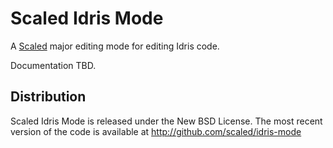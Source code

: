 # Scaled Idris Mode

A [Scaled] major editing mode for editing Idris code.

Documentation TBD.

## Distribution

Scaled Idris Mode is released under the New BSD License. The most recent version of the code is
available at http://github.com/scaled/idris-mode

[Scaled]: https://github.com/scaled/scaled
